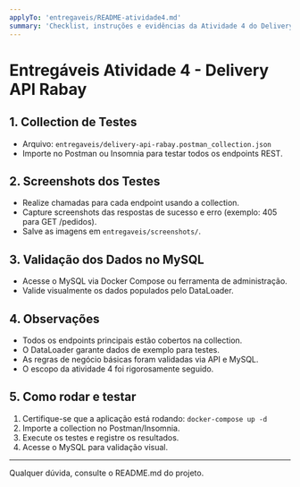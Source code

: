 ```yaml
---
applyTo: 'entregaveis/README-atividade4.md'
summary: 'Checklist, instruções e evidências da Atividade 4 do Delivery API Rabay.'
---
```


# Entregáveis Atividade 4 - Delivery API Rabay

## 1. Collection de Testes

- Arquivo: `entregaveis/delivery-api-rabay.postman_collection.json`
- Importe no Postman ou Insomnia para testar todos os endpoints REST.

## 2. Screenshots dos Testes

- Realize chamadas para cada endpoint usando a collection.
- Capture screenshots das respostas de sucesso e erro (exemplo: 405 para GET /pedidos).
- Salve as imagens em `entregaveis/screenshots/`.

## 3. Validação dos Dados no MySQL

- Acesse o MySQL via Docker Compose ou ferramenta de administração.
- Valide visualmente os dados populados pelo DataLoader.

## 4. Observações

- Todos os endpoints principais estão cobertos na collection.
- O DataLoader garante dados de exemplo para testes.
- As regras de negócio básicas foram validadas via API e MySQL.
- O escopo da atividade 4 foi rigorosamente seguido.

## 5. Como rodar e testar

1. Certifique-se que a aplicação está rodando:
 `docker-compose up -d`
2. Importe a collection no Postman/Insomnia.
3. Execute os testes e registre os resultados.
4. Acesse o MySQL para validação visual.

---

Qualquer dúvida, consulte o README.md do projeto.
